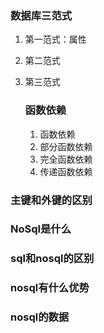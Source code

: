 ### 数据库三范式
1. 第一范式：属性
2. 第二范式
3. 第三范式
  
   ### 函数依赖
   1. 函数依赖
   2. 部分函数依赖
   3. 完全函数依赖
   4. 传递函数依赖

### 主键和外键的区别


### NoSql是什么

### sql和nosql的区别

### nosql有什么优势

### nosql的数据